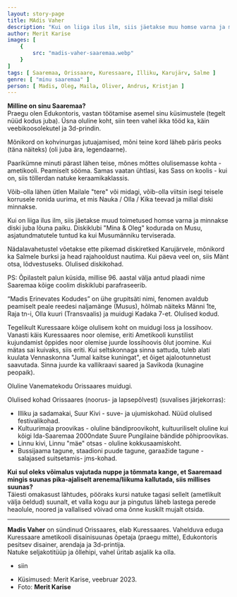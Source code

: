 ```yaml
---
layout: story-page
title: MAdis Vaher
description: "Kui on liiga ilus ilm, siis jäetakse muu homse varna ja minnakse diski."
author: Merit Karise
images: [
    {
        src: "madis-vaher-saaremaa.webp"
    }
]
tags: [ Saaremaa, Orissaare, Kuressaare, Illiku, Karujärv, Salme ]
genre: [ "minu saaremaa" ]
person: [ Madis, Oleg, Maila, Oliver, Andrus, Kristjan ]
---
```


<!-- # {{$doc.title}} -->

**Milline on sinu Saaremaa?** \
Praegu olen Edukontoris, vastan töötamise asemel sinu küsimustele (tegelt nüüd kodus juba). Üsna oluline koht, siin teen vahel ikka tööd ka, käin veebikoosolekutel ja 3d-prindin. 

Mõnikord on kohvinurgas jutuajamised, mõni teine kord läheb päris peoks (täna näiteks) (oli juba ära, legendaarne).

Paarikümne minuti pärast lähen teise, mõnes mõttes olulisemasse kohta - ametikooli. Peamiselt sööma. Samas vaatan ühtlasi, kas Sass on koolis - kui on, siis töllerdan natuke keraamikaklassis. 

Võib-olla lähen ütlen Mailale "tere" või midagi, võib-olla viitsin isegi teisele korrusele ronida uurima, et mis Nauka / Olla / Kika teevad ja millal diski minnakse.

Kui on liiga ilus ilm, siis jäetakse muud toimetused homse varna ja minnakse diski juba lõuna paiku. Diskiklubi "Mina & Oleg" kodurada on Musu, asjatundmatutele tuntud ka kui Musumänniku terviserada. 

Nädalavahetustel võetakse ette pikemad diskiretked Karujärvele, mõnikord ka Salmele burksi ja head rajahooldust nautima. Kui päeva veel on, siis Mänt otsa, lõdvestuseks. Olulised diskikohad.

PS: Õpilastelt palun küsida, millise 96. aastal välja antud plaadi nime Saaremaa kõige coolim diskiklubi parafraseerib.

“Madis Erinevates Kodudes” on ühe grupitsäti nimi, fenomen avaldub peamiselt peale reedesi naljamänge (Musus), hõlmab näiteks Männi 1te, Raja tn-i, Olla kuuri (Transvaalis) ja muidugi Kadaka 7-et. Olulised kodud.

Tegelikult Kuressaare kõige olulisem koht on muidugi loss ja lossihoov. Vanasti käis Kuressaares noor olemise, eriti Ametikooli kunstilist kujundamist õppides noor olemise juurde lossihoovis õlut joomine. Kui mätas sai kuivaks, siis eriti. Kui seltskonnaga sinna sattuda, tuleb alati kuulata Vennaskonna "Jumal kaitse kuningat", et õiget ajalootunnetust saavutada. 
Sinna juurde ka vallikraavi saared ja Savikoda (kunagine peopaik).

Oluline Vanematekodu Orissaares muidugi.

Olulised kohad Orissaares (noorus- ja lapsepõlvest) (suvalises järjekorras): 
- Illiku ja sadamakai, Suur Kivi - suve- ja ujumiskohad. Nüüd olulised festivalikohad.
- Kultuurimaja proovikas - oluline bändiproovikoht, kultuuriliselt oluline kui kõigi Ida-Saaremaa 2000ndate Suure Pungilaine bändide põhiproovikas.
- Linnu kivi, Linnu "mäe" otsas - oluline kokkusaamiskoht.
- Bussijaama tagune, staadioni puude tagune, garaažide tagune - salajased suitsetamis- jms-kohad.

**Kui sul oleks võimalus vajutada nuppe ja tõmmata kange, et Saaremaad mingis suunas pika-ajaliselt arenema/liikuma kallutada, siis millises suunas?** \
Täiesti omakasust lähtudes, pööraks kursi natuke tagasi sellelt (ametlikult välja öeldud) suunalt, et valla kogu aur ja pingutus läheb lastega perede heaolule, noored ja vallalised võivad oma õnne kuskilt mujalt otsida.

* * *

**Madis Vaher** on sündinud Orissaares, elab Kuressaares. Vahelduva eduga Kuressaare ametikooli disainisuunas õpetaja (praegu mitte), Edukontoris pesitsev disainer, arendaja ja 3d-printija. \
Natuke seljakotitüüp ja õllehipi, vahel üritab asjalik ka olla.

<story-author :author="author"></story-author>

<details-wrapper summary="Mis mõtted tekkisid?">

- siin

</details-wrapper>

<details-wrapper summary="Allikad" class="text-sm" icon="icon-park-outline:document-folder">

- Küsimused: Merit Karise, veebruar 2023.
- Foto: **Merit Karise**

</details-wrapper>
